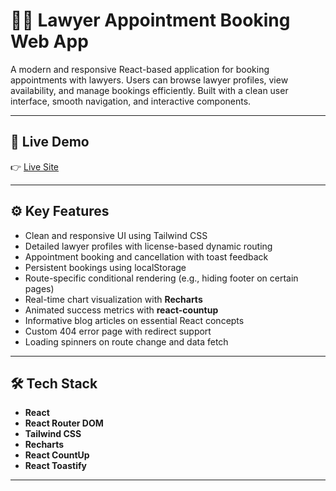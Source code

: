 # 🧑‍⚖️ Lawyer Appointment Booking Web App

A modern and responsive React-based application for booking appointments with lawyers. Users can browse lawyer profiles, view availability, and manage bookings efficiently. Built with a clean user interface, smooth navigation, and interactive components.

---

## 🔗 Live Demo

👉 [Live Site](https://your-live-site-link.com)

---

## ⚙️ Key Features

- Clean and responsive UI using Tailwind CSS
- Detailed lawyer profiles with license-based dynamic routing
- Appointment booking and cancellation with toast feedback
- Persistent bookings using localStorage
- Route-specific conditional rendering (e.g., hiding footer on certain pages)
- Real-time chart visualization with **Recharts**
- Animated success metrics with **react-countup**
- Informative blog articles on essential React concepts
- Custom 404 error page with redirect support
- Loading spinners on route change and data fetch

---

## 🛠️ Tech Stack

- **React**
- **React Router DOM**
- **Tailwind CSS**
- **Recharts**
- **React CountUp**
- **React Toastify**

---

